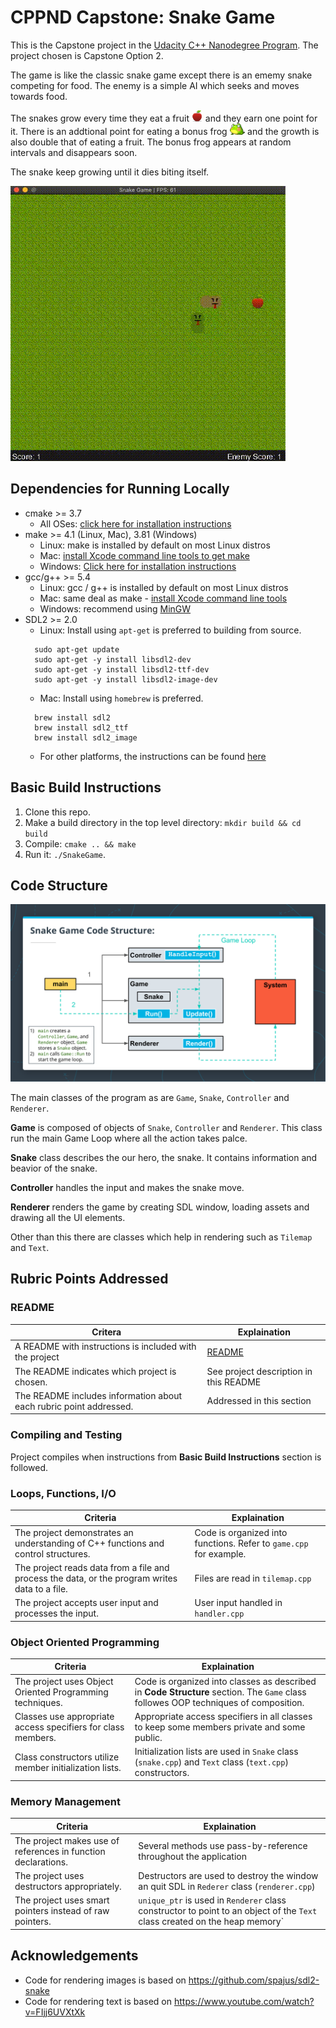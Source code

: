 # CPPND Capstone: Snake Game

This is the Capstone project in the [Udacity C++ Nanodegree Program](https://www.udacity.com/course/c-plus-plus-nanodegree--nd213). The project chosen is Capstone Option 2.

The game is like the classic snake game except there is an ememy snake competing for food. The enemy is a simple AI which seeks and moves towards food. 

The snakes grow every time they eat a fruit <img src="assets/apple.png" height=18/> and they earn one point for it. There is an addtional point for eating a bonus frog <img src="assets/frog.png" height=18/> and the growth is also double that of eating a fruit. The bonus frog appears at random intervals and disappears soon. 

The snake keep growing until it dies biting itself. 

<img src="snake_game.gif"/>

## Dependencies for Running Locally
* cmake >= 3.7
  * All OSes: [click here for installation instructions](https://cmake.org/install/)
* make >= 4.1 (Linux, Mac), 3.81 (Windows)
  * Linux: make is installed by default on most Linux distros
  * Mac: [install Xcode command line tools to get make](https://developer.apple.com/xcode/features/)
  * Windows: [Click here for installation instructions](http://gnuwin32.sourceforge.net/packages/make.htm)
* gcc/g++ >= 5.4
  * Linux: gcc / g++ is installed by default on most Linux distros
  * Mac: same deal as make - [install Xcode command line tools](https://developer.apple.com/xcode/features/)
  * Windows: recommend using [MinGW](http://www.mingw.org/)
* SDL2 >= 2.0
  * Linux:
  Install using `apt-get` is preferred to building from source. 
  ```
    sudo apt-get update
    sudo apt-get -y install libsdl2-dev
    sudo apt-get -y install libsdl2-ttf-dev
    sudo apt-get -y install libsdl2-image-dev
  ```
  * Mac:
  Install using `homebrew` is preferred. 
  ```
    brew install sdl2
    brew install sdl2_ttf
    brew install sdl2_image
  ```
  * For other platforms, the instructions can be found [here](https://wiki.libsdl.org/Installation)

## Basic Build Instructions

1. Clone this repo.
2. Make a build directory in the top level directory: `mkdir build && cd build`
3. Compile: `cmake .. && make`
4. Run it: `./SnakeGame`.


## Code Structure

<img src="code_structure.png"/>

The main classes of the program as are `Game`, `Snake`, `Controller` and `Renderer`. 

**Game** is composed of objects of `Snake`, `Controller` and `Renderer`. This class run the main Game Loop where all the action takes palce.

**Snake** class describes the our hero, the snake. It contains information and beavior of the snake.

**Controller** handles the input and makes the snake move. 

**Renderer** renders the game by creating SDL window, loading assets and drawing all the UI elements. 

Other than this there are classes which help in rendering such as `Tilemap` and `Text`. 

## Rubric Points Addressed

### README
|Critera| Explaination|
|--------|-------------|
|A README with instructions is included with the project|[README](https://github.com/bharatkrishna/CppND-Capstone-Snake-Game/blob/master/README.md)|
|The README indicates which project is chosen.| See project description in this README|
|The README includes information about each rubric point addressed.| Addressed in this section|

### Compiling and Testing
Project compiles when instructions from **Basic Build Instructions** section is followed. 

### Loops, Functions, I/O
|Criteria| Explaination|
|--------|-------------|
|The project demonstrates an understanding of C++ functions and control structures.| Code is organized into functions. Refer to `game.cpp` for example.|
|The project reads data from a file and process the data, or the program writes data to a file.| Files are read in `tilemap.cpp`|
|The project accepts user input and processes the input.| User input handled in `handler.cpp`|

### Object Oriented Programming
|Criteria| Explaination|
|--------|-------------|
|The project uses Object Oriented Programming techniques.| Code is organized into classes as described in **Code Structure** section. The `Game` class followes OOP techniques of composition. |
|Classes use appropriate access specifiers for class members.| Appropriate access specifiers in all classes to keep some members private and some public.|
|Class constructors utilize member initialization lists.| Initialization lists are used in `Snake` class (`snake.cpp`) and `Text` class (`text.cpp`) constructors. |

### Memory Management
|Criteria| Explaination|
|--------|-------------|
|The project makes use of references in function declarations.| Several methods use pass-by-reference throughout the application |
|The project uses destructors appropriately.| Destructors are used to destroy the window an quit SDL in `Rederer` class (`renderer.cpp`) |
|The project uses smart pointers instead of raw pointers.| `unique_ptr` is used in `Renderer` class constructor to point to an object of the `Text` class created on the heap memory`|


## Acknowledgements 
* Code for rendering images is based on https://github.com/spajus/sdl2-snake
* Code for rendering text is based on https://www.youtube.com/watch?v=FIjj6UVXtXk
